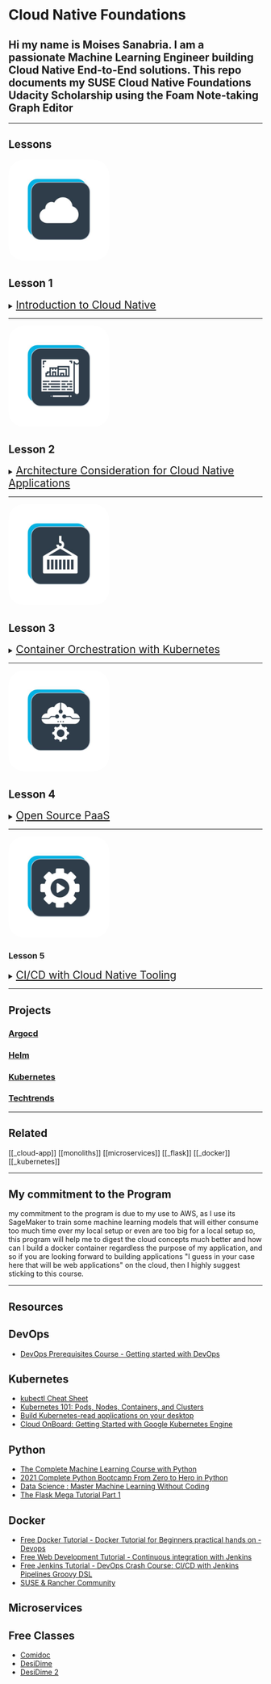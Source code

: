 # Cloud Native Foundations

## Hi my name is Moises Sanabria. I am a passionate Machine Learning Engineer building Cloud Native End-to-End solutions. This repo documents my SUSE Cloud Native Foundations Udacity Scholarship using the Foam Note-taking Graph Editor

---

## Lessons

<img src="./assets/images/lesson_1_icon.jpeg?raw-true" style="max-width: 200px; border-radius: 30px;"/>

## Lesson 1

<details>
    <summary><a href="" style="font-size: 1.5em;">Introduction to Cloud Native</a></summary>
    History of Cloud Native Architecture and intro to Cloud Native tools.

[Meet Your Instructor]()
[Prequisites]()
[Course Outline]()
[Introduction to Cloud-Native]()
[CNCF and Cloud-Native Tooling]()
[Stakeholders]()
[Tools, Envrionment & Dependencies]()
[Recap]()

</details>

---

<img src="./assets/images/lesson_2_icon.jpeg?raw-true" style="max-width: 200px; border-radius: 30px;"/>

## Lesson 2

<details>
    <summary><a href="" style="font-size: 1.5em;">Architecture Consideration for Cloud Native Applications</a></summary>
    Monoliths and Microservices, their differences, and their pros and cons

[1. Introduction]()
[2. Design Considerations for Cloud-Native Applications]()
[3. Monoliths and Microservices]()
[4. Quizzes: Monoliths and Microservices]()
[5. Trade-offs for Monoliths and Microservices]()
[6. Quizzes: Trade-offs for Monoliths and Microservices]()
[7. Exercise: Trade-offs for Monoliths and Microservices]()
[8. Solution: Monoliths and Microservices]()
[9. Best Practices For Application Deployment]()
[10. Quizzes: Best Practices For Application Deployment]()
[11. Exercise: Endpoints for Application Status]()
[12. Solution: Endpoints for Application Status]()
[13. Exercise: Application Logging]()
[14. Solution: Application Logging]()
[15. Edge Case: Amorphous Applications]()
[16. Lesson Conclusion]()

</details>

---

<img src="./assets/images/lesson_3_icon.jpeg?raw-true" style="max-width: 200px; border-radius: 30px;"/>

## Lesson 3

<details>
    <summary><a href="" style="font-size: 1.5em;">Container Orchestration with Kubernetes</a></summary>
    How to use Docker to create an image and how to deploy an application to Kubernetes

| LESSONS                                                               |                                                             |
| --------------------------------------------------------------------- | ----------------------------------------------------------- |
| [3.1 — Introduction]()                                                | [3.15. — Solution: Deploy Your First Kubernetes Cluster]()  |
| [3.2 — Transitions from VMs to Containers]()                          | [3.16. — Kubernetes Resources Part 1]()                     |
| [3.3 — Docker for Application Packaging]()                            | [3.17. — Kubernetes Resources Part 2]()                     |
| [3.4 — Docker Walkthrough]()                                          | [3.18. — Kubernetes Resources Part 3]()                     |
| [3.5 — Useful Docker Commands]()                                      | [3.19. — Useful kubectl Commands]()                         |
| [3.6 — Quizzes: Docker for Application Packaging]()                   | [3.20. — Quizzes: Kubernetes Resources]()                   |
| [3.7 — Exercise: Docker for Application Packaging]()                  | [3.22. — Solution: Kubernetes Resources]()                  |
| [3.8 — Solution: Docker for Application Packaging]()                  | [3.24. — Quizzes: Declarative Kubernetes Manifests]()       |
| [3.9 — Kubernetes - The Container Orchestrator Framework]()           | [3.25. — Exercise: Declarative Kubernetes Manifests]()      |
| [3.10 — Quizzes: Kubernetes - The Container Orchestrator Framework]() | [3.26. — Solution: Declarative Kubernetes Manifests]()      |
| [3.11 — Deploy Your First Kubernetes Cluster]()                       | [3.27. — Edge Case: Failing Control Plane for Kubernetes]() |
| [3.12 — Kubeconfig]()                                                 | [3.28. — Lesson Review]()                                   |
| [3.13 — Quizzes: Deploy Your First Kubernetes Cluster]()              |                                                             |
| [3.14 — Exercise: Deploy Your First Kubernetes Cluster]()             |                                                             |

</details>

---

<img src="./assets/images/lesson_4_icon.jpeg?raw-true" style="max-width: 200px; border-radius: 30px;"/>

## Lesson 4

<details>
    <summary><a href="" style="font-size: 1.5em;">Open Source PaaS</a></summary>
    Platform as a Service.

    Coming Soon!

</details>

---

<img src="./assets/images/lesson_5_icon.jpeg?raw-true" style="max-width: 200px; border-radius: 30px;"/>

### Lesson 5

<details>
    <summary><a href="" style="font-size: 1.5em;">CI/CD with Cloud Native Tooling</a></summary>
    CI/CD tools and how to use and deploy an application

    Coming Soon!

</details>

---

## Projects

### [Argocd]()

### [Helm]()

### [Kubernetes]()

### [Techtrends]()

---

## Related

[[_cloud-app]]
[[monoliths]]
[[microservices]]
[[_flask]]
[[_docker]]
[[_kubernetes]]

---

## My commitment to the Program

my commitment to the program is due to my use to AWS, as I use its SageMaker to train some machine learning models that will either consume too much time over my local setup or even are too big for a local setup
so, this program will help me to digest the cloud concepts much better and how can I build a docker container regardless the purpose of my application, and so if you are looking forward to building applications "I guess in your case here that will be web applications" on the cloud, then I highly suggest sticking to this course.

---

## Resources

## DevOps

- [DevOps Prerequisites Course - Getting started with DevOps](https://www.youtube.com/watch?v=Wvf0mBNGjXY)

## Kubernetes

- [kubectl Cheat Sheet](https://kubernetes.io/docs/reference/kubectl/cheatsheet/)
- [Kubernetes 101: Pods, Nodes, Containers, and Clusters](https://medium.com/google-cloud/kubernetes-101-pods-nodes-containers-and-clusters-c1509e409e16)
- [Build Kubernetes-read applications on your desktop](docker.com/products/kubernetes)
- [Cloud OnBoard: Getting Started with Google Kubernetes Engine](https://cloudonair.withgoogle.com/events/cloud-onboard-gke?utm_source=google&utm_medium=blog&utm_campaign=FY21-Q2-northam-NA1132-onlineevent-er-CloudOnBoardGKE&utm_content=blog)

## Python

- [The Complete Machine Learning Course with Python](https://www.udemy.com/course/machine-learning-course-with-python/?ranMID=39197&ranEAID=At6Vw*QceKk&ranSiteID=At6Vw.QceKk-AthbjHIIzaWgJw4hwhKdbw&LSNPUBID=At6Vw*QceKk&utm_source=aff-campaign&utm_medium=udemyads)
- [2021 Complete Python Bootcamp From Zero to Hero in Python](https://www.udemy.com/course/complete-python-bootcamp/?ranMID=39197&ranEAID=At6Vw*QceKk&ranSiteID=At6Vw.QceKk-2wz8mhH7LSiCgDXnO9oe.w&LSNPUBID=At6Vw*QceKk&utm_source=aff-campaign&utm_medium=udemyads)
- [Data Science : Master Machine Learning Without Coding](https://www.udemy.com/course/hands-on-machine-learning-without-writing-code/?ranMID=39197&ranEAID=At6Vw*QceKk&ranSiteID=At6Vw.QceKk-q.mYx_zj2g3S3SQhm5zxyw&LSNPUBID=At6Vw*QceKk&utm_source=aff-campaign&utm_medium=udemyads)
- [The Flask Mega Tutorial Part 1](https://blog.miguelgrinberg.com/post/the-flask-mega-tutorial-part-i-hello-world)

## Docker

- [Free Docker Tutorial - Docker Tutorial for Beginners practical hands on -Devops](https://www.udemy.com/course/docker-for-beginners-tutorial-with-practical-example/?LSNPUBID=6atJFJ4NNe4)
- [Free Web Development Tutorial - Continuous integration with Jenkins](https://www.udemy.com/course/continuous-integration-with-jenkins/?LSNPUBID=6atJFJ4NNe4)
- [Free Jenkins Tutorial - DevOps Crash Course: CI/CD with Jenkins Pipelines Groovy DSL](https://www.udemy.com/course/devops-crash-course-cicd-with-jenkins-pipelines-groovy-dsl/?LSNPUBID=6atJFJ4NNe4)
- [SUSE & Rancher Community](https://community.suse.com/share/F1pMnGSvpP0S8gMl?utm_source=manual)

## Microservices

## Free Classes

- [Comidoc](https://comidoc.net/)
- [DesiDime](https://www.desidime.com/deals/45-paid-udemy-courses-for-free)
- [DesiDime 2](https://www.desidime.com/selective_search?utf8=%E2%9C%93&keyword=udemy&search_list=searches&button=)
